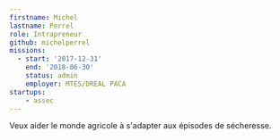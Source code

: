 ```yaml
---
firstname: Michel
lastname: Perrel
role: Intrapreneur
github: michelperrel
missions:
  - start: '2017-12-31'
    end: '2018-06-30'
    status: admin
    employer: MTES/DREAL PACA
startups:
    - assec
---
```


Veux aider le monde agricole à s'adapter aux épisodes de sécheresse.
